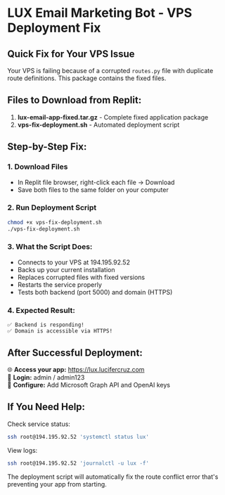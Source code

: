 # LUX Email Marketing Bot - VPS Deployment Fix

## Quick Fix for Your VPS Issue

Your VPS is failing because of a corrupted `routes.py` file with duplicate route definitions. This package contains the fixed files.

## Files to Download from Replit:

1. **lux-email-app-fixed.tar.gz** - Complete fixed application package  
2. **vps-fix-deployment.sh** - Automated deployment script  

## Step-by-Step Fix:

### 1. Download Files
- In Replit file browser, right-click each file → Download
- Save both files to the same folder on your computer

### 2. Run Deployment Script
```bash
chmod +x vps-fix-deployment.sh
./vps-fix-deployment.sh
```

### 3. What the Script Does:
- Connects to your VPS at 194.195.92.52
- Backs up your current installation  
- Replaces corrupted files with fixed versions
- Restarts the service properly
- Tests both backend (port 5000) and domain (HTTPS)

### 4. Expected Result:
```
✅ Backend is responding!
✅ Domain is accessible via HTTPS!
```

## After Successful Deployment:

🌐 **Access your app:** https://lux.lucifercruz.com  
🔐 **Login:** admin / admin123  
🔧 **Configure:** Add Microsoft Graph API and OpenAI keys  

## If You Need Help:

Check service status:
```bash
ssh root@194.195.92.52 'systemctl status lux'
```

View logs:
```bash  
ssh root@194.195.92.52 'journalctl -u lux -f'
```

The deployment script will automatically fix the route conflict error that's preventing your app from starting.
